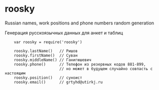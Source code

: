 # roosky

Russian names, work positions and phone numbers random generation

Генерация русскоязычных данных для анкет и таблиц

```
    var roosky = require('roosky')

    roosky.lastName()   // Ришов
    roosky.firstName()  // Суван
    roosky.middleName() // Ганигюшевич
    roosky.phone()      // Телефон из резервных кодов 881-899,
                        // но может в будущем случайно совпасть с настоящим
    roosky.position()   // суноист
    roosky.email()      // grtyhd@utirkj.ru

```